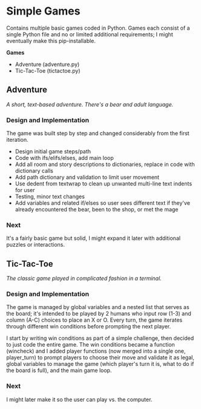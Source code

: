 # Simple Games
Contains multiple basic games coded in Python. Games each consist of a single Python file and no or limited additional requirements; I might eventually make this pip-installable.

**Games**
- Adventure (adventure.py)
- Tic-Tac-Toe (tictactoe.py)

## Adventure
*A short, text-based adventure. There's a bear and adult language.*

### Design and Implementation
The game was built step by step and changed considerably from the first iteration.
- Design initial game steps/path
- Code with ifs/elifs/elses, add main loop
- Add all room and story descriptions to dictionaries, replace in code with dictionary calls
- Add path dictionary and validation to limit user movement
- Use dedent from textwrap to clean up unwanted multi-line text indents for user
- Testing, minor text changes
- Add variables and related if/elses so user sees different text if they've already encountered the bear, been to the shop, or met the mage

### Next
It's a fairly basic game but solid, I might expand it later with additional puzzles or interactions.

## Tic-Tac-Toe
*The classic game played in complicated fashion in a terminal.*

### Design and Implementation
The game is managed by global variables and a nested list that serves as the board; it's intended to be played by 2 humans who input row (1-3) and column (A-C) choices to place an X or O. Every turn, the game iterates through different win conditions before prompting the next player.

I start by writing win conditions as part of a simple challenge, then decided to just code the entire game. The win conditions became a function (wincheck) and I added player functions (now merged into a single one, player_turn) to prompt players to choose their move and validate it as legal, global variables to manage the game (which player's turn it is, what to do if the board is full), and the main game loop.

### Next
I might later make it so the user can play vs. the computer.
